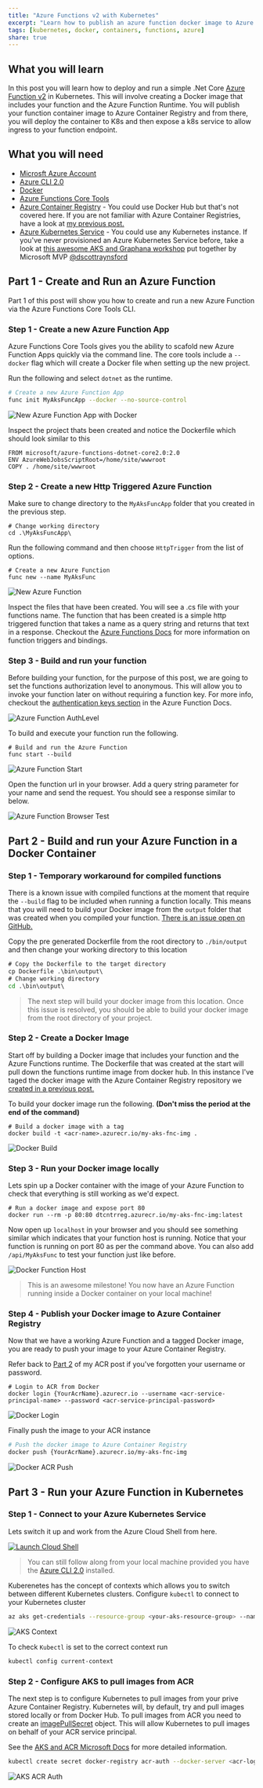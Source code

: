 ```yaml
---
title: "Azure Functions v2 with Kubernetes"
excerpt: "Learn how to publish an azure function docker image to Azure Container Registry and then deploy to a Kubernetes cluster"
tags: [kubernetes, docker, containers, functions, azure]
share: true
---
```


## What you will learn

In this post you will learn how to deploy and run a simple .Net Core [Azure Function v2](https://docs.microsoft.com/en-us/azure/azure-functions/functions-versions) in Kubernetes. This will involve creating a Docker image that includes your function and the Azure Function Runtime. You will publish your function container image to Azure Container Registry and from there, you will deploy the container to K8s and then expose a k8s service to allow ingress to your function endpoint.

## What you will need

- [Microsft Azure Account](https://azure.microsoft.com/en-us/free/)
- [Azure CLI 2.0](https://docs.microsoft.com/en-us/cli/azure/install-azure-cli?view=azure-cli-latest)
- [Docker](https://www.docker.com/community-edition)
- [Azure Functions Core Tools](https://github.com/Azure/azure-functions-core-tools)
- [Azure Container Registry](https://azure.microsoft.com/en-us/services/container-registry/) - You could use Docker Hub but that's not covered here. If you are not familiar with Azure Container Registries, have a look at [my previous post.](https://davetheunissen.io/azure_container_registry/)
- [Azure Kubernetes Service](https://azure.microsoft.com/en-us/services/kubernetes-service/) - You could use any Kubernetes instance. If you've never provisioned an Azure Kubernetes Service before, take a look at [this awesome AKS and Graphana workshop](https://github.com/PlagueHO/Workshop-AKS) put together by Microsoft MVP [@dscottraynsford](https://twitter.com/dscottraynsford)

## Part 1 - Create and Run an Azure Function

Part 1 of this post will show you how to create and run a new Azure Function via the Azure Functions Core Tools CLI.

### Step 1 - Create a new Azure Function App

Azure Functions Core Tools gives you the ability to scafold new Azure Function Apps quickly via the command line. The core tools include a `--docker` flag which will create a Docker file when setting up the new project.

Run the following and select `dotnet` as the runtime.

``` bash
# Create a new Azure Function App
func init MyAksFuncApp --docker --no-source-control
```

![New Azure Function App with Docker](../media/2018-08-07/func_init_docker.gif)

Inspect the project thats been created and notice the Dockerfile which should look similar to this

```docker
FROM microsoft/azure-functions-dotnet-core2.0:2.0
ENV AzureWebJobsScriptRoot=/home/site/wwwroot
COPY . /home/site/wwwroot
```

### Step 2 - Create a new Http Triggered Azure Function

Make sure to change directory to the `MyAksFuncApp` folder that you created in the previous step.

```function-core-tools
# Change working directory
cd .\MyAksFuncApp\
```

Run the following command and then choose `HttpTrigger` from the list of options.

```function-core-tools
# Create a new Azure Function
func new --name MyAksFunc
```

![New Azure Function](../media/2018-08-07/func_new_func.gif)

Inspect the files that have been created. You will see a .cs file with your functions name. The function that has been created is a simple http triggered function that takes a name as a query string and returns that text in a response. Checkout the [Azure Functions Docs](https://docs.microsoft.com/en-us/azure/azure-functions/functions-versions#bindings) for more information on function triggers and bindings.

### Step 3 - Build and run your function

Before building your function, for the purpose of this post, we are going to set the functions authorization level to anonymous. This will allow you to invoke your function later on without requiring a function key. For more info, checkout the [authentication keys section](https://docs.microsoft.com/en-us/azure/azure-functions/functions-bindings-http-webhook#authorization-keys) in the Azure Function Docs.

![Azure Function AuthLevel](../media/2018-08-07/func_auth_level.png)

To build and execute your function run the following.

```function-core-tools
# Build and run the Azure Function
func start --build
```

![Azure Function Start](../media/2018-08-07/func_start.gif)

Open the function url in your browser. Add a query string parameter for your name and send the request. You should see a response similar to below.

![Azure Function Browser Test](../media/2018-08-07/func_run_chrome.png)

## Part 2 - Build and run your Azure Function in a Docker Container

### Step 1 - Temporary workaround for compiled functions

There is a known issue with compiled functions at the moment that require the `--build` flag to be included when running a function locally. This means that you will need to build your Docker image from the `output` folder that was created when you compiled your function. [There is an issue open on GitHub.](https://github.com/Azure/azure-functions-core-tools/issues/553)

Copy the pre generated Dockerfile from the root directory to `./bin/output` and then change your working directory to this location

```cmd
# Copy the Dockerfile to the target directory
cp Dockerfile .\bin\output\
# Change working directory
cd .\bin\output\
```

> The next step will build your docker image from this location. Once this issue is resolved, you should be able to build your docker image from the root directory of your project.

### Step 2 - Create a Docker Image

Start off by building a Docker image that includes your function and the Azure Functions runtime. The Dockerfile that was created at the start will pull down the functions runtime image from docker hub. In this instance I've taged the docker image with the Azure Container Registry repository we [created in a previous post.]((https://davetheunissen.io/azure_container_registry/))

To build your docker image run the following. **(Don't miss the period at the end of the command)**

```docker
# Build a docker image with a tag
docker build -t <acr-name>.azurecr.io/my-aks-fnc-img .
```

![Docker Build](../media/2018-08-07/docker_build.gif)

### Step 3 - Run your Docker image locally

Lets spin up a Docker container with the image of your Azure Function to check that everything is still working as we'd expect.

```docker
# Run a docker image and expose port 80
docker run --rm -p 80:80 dtcntrreg.azurecr.io/my-aks-fnc-img:latest
```

Now open up `localhost` in your browser and you should see something similar which indicates that your function host is running. Notice that your function is running on port 80 as per the command above. You can also add `/api/MyAksFunc` to test your function just like before.

![Docker Function Host](../media/2018-08-07/func_host_run.png)

>This is an awesome milestone! You now have an Azure Function running inside a Docker container on your local machine!

### Step 4 - Publish your Docker image to Azure Container Registry

Now that we have a working Azure Function and a tagged Docker image, you are ready to push your image to your Azure Container Registry.

Refer back to [Part 2](https://davetheunissen.io/azure_container_registry/) of my ACR post if you've forgotten your username or password.

```docker
# Login to ACR from Docker
docker login {YourAcrName}.azurecr.io --username <acr-service-principal-name> --password <acr-service-principal-password>
```

![Docker Login](../media/2018-08-07/docker_login.png)

Finally push the image to your ACR instance

```bash
# Push the docker image to Azure Container Registry
docker push {YourAcrName}.azurecr.io/my-aks-fnc-img
```

![Docker ACR Push](../media/2018-08-07/docker_acr_push.png)

## Part 3 - Run your Azure Function in Kubernetes

### Step 1 - Connect to your Azure Kubernetes Service

Lets switch it up and work from the Azure Cloud Shell from here.

[![Launch Cloud Shell](https://shell.azure.com/images/launchcloudshell.png "Launch Cloud Shell")](https://shell.azure.com)

>You can still follow along from your local machine provided you have the [Azure CLI 2.0](https://docs.microsoft.com/en-us/cli/azure/install-azure-cli) installed.

Kuberenetes has the concept of contexts which allows you to switch between different Kubernetes clusters. Configure `kubectl` to connect to your Kubernetes cluster

```bash
az aks get-credentials --resource-group <your-aks-resource-group> --name <your-aks-resource-name>
```

![AKS Context](../media/2018-08-07/kubectl_context.png)

To check `Kubectl` is set to the correct context run

```bash
kubectl config current-context
```

### Step 2 - Configure AKS to pull images from ACR

The next step is to configure Kubernetes to pull images from your prive Azure Container Registry. Kubernetes will, by default, try and pull images stored locally or from Docker Hub. To pull images from ACR you need to create an [imagePullSecret](https://kubernetes.io/docs/concepts/configuration/secret/#using-imagepullsecrets) object. This will allow Kubernetes to pull images on behalf of your ACR service principal.

See the [AKS and ACR Microsoft Docs](https://docs.microsoft.com/en-us/azure/container-registry/container-registry-auth-aks) for more detailed information.

```bash
kubectl create secret docker-registry acr-auth --docker-server <acr-login-server> --docker-username <service-principal-ID> --docker-password <service-principal-password> --docker-email <email-address>
```

![AKS ACR Auth](../media/2018-08-07/kubectl_acr_auth.png)
